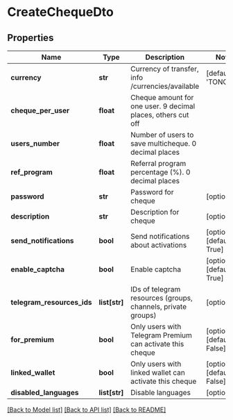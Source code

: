 # CreateChequeDto

## Properties
Name | Type | Description | Notes
------------ | ------------- | ------------- | -------------
**currency** | **str** | Currency of transfer, info /currencies/available | [default to 'TONCOIN']
**cheque_per_user** | **float** | Cheque amount for one user. 9 decimal places, others cut off | 
**users_number** | **float** | Number of users to save multicheque. 0 decimal places | 
**ref_program** | **float** | Referral program percentage (%). 0 decimal places | 
**password** | **str** | Password for cheque | [optional] 
**description** | **str** | Description for cheque | [optional] 
**send_notifications** | **bool** | Send notifications about activations | [optional] [default to True]
**enable_captcha** | **bool** | Enable captcha | [optional] [default to True]
**telegram_resources_ids** | **list[str]** | IDs of telegram resources (groups, channels, private groups) | [optional] 
**for_premium** | **bool** | Only users with Telegram Premium can activate this cheque | [optional] [default to False]
**linked_wallet** | **bool** | Only users with linked wallet can activate this cheque | [optional] [default to False]
**disabled_languages** | **list[str]** | Disable languages | [optional] 

[[Back to Model list]](../README.md#documentation-for-models) [[Back to API list]](../README.md#documentation-for-api-endpoints) [[Back to README]](../README.md)

